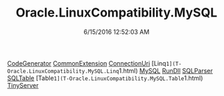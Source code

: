 ﻿---
title: Oracle.LinuxCompatibility.MySQL
date: 6/15/2016 12:52:03 AM
---

[CodeGenerator](T-Oracle.LinuxCompatibility.MySQL.CodeGenerator.html)
[CommonExtension](T-Oracle.LinuxCompatibility.MySQL.CommonExtension.html)
[ConnectionUri](T-Oracle.LinuxCompatibility.MySQL.ConnectionUri.html)
[Linq`1](T-Oracle.LinuxCompatibility.MySQL.Linq`1.html)
[MySQL](T-Oracle.LinuxCompatibility.MySQL.MySQL.html)
[RunDll](T-Oracle.LinuxCompatibility.MySQL.RunDll.html)
[SQLParser](T-Oracle.LinuxCompatibility.MySQL.SQLParser.html)
[SQLTable](T-Oracle.LinuxCompatibility.MySQL.SQLTable.html)
[Table`1](T-Oracle.LinuxCompatibility.MySQL.Table`1.html)
[TinyServer](T-Oracle.LinuxCompatibility.MySQL.TinyServer.html)
